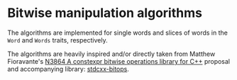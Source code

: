 # Bitwise manipulation algorithms

The algorithms are implemented for single words and slices of words in the
`Word` and `Words` traits, respectively.

The algorithms are heavily inspired and/or directly taken from Matthew
Fioravante's
[N3864 A constexpr bitwise operations library for C++](http://www.open-std.org/jtc1/sc22/wg21/docs/papers/2014/n3864.html)
proposal and accompanying library:
[stdcxx-bitops](https://github.com/fmatthew5876/stdcxx-bitops).
